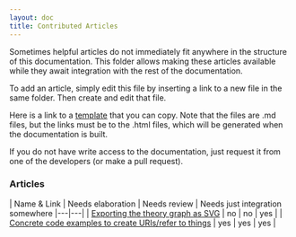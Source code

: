 ```yaml
---
layout: doc
title: Contributed Articles
---
```


Sometimes helpful articles do not immediately fit anywhere in the structure of this documentation.
This folder allows making these articles available while they await integration with the rest of the documentation.

To add an article, simply edit this file by inserting a link to a new file in the same folder.
Then create and edit that file.

Here is a link to a [template](template.html) that you can copy.
Note that the files are .md files, but the links must be to the .html files, which will be generated when the documentation is built.

If you do not have write access to the documentation, just request it from one of the developers (or make a pull request).

### Articles

| Name & Link  | Needs elaboration | Needs review  | Needs just integration somewhere
|---|---|
| [Exporting the theory graph as SVG](./export-theory-graph)  | no | no | yes |
| [Concrete code examples to create URIs/refer to things](./uri-examples) | yes | yes | yes |
